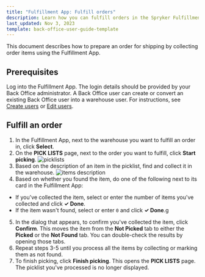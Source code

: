 ```yaml
---
title: "Fulfillment App: Fulfill orders"
description: Learn how you can fulfill orders in the Spryker Fulfillment App within your unified commerce store.
last_updated: Nov 3, 2023
template: back-office-user-guide-template
---
```


This document describes how to prepare an order for shipping by collecting order items using the Fulfillment App.

## Prerequisites

Log into the Fulfillment App. The login details should be provided by your Back Office administrator. A Back Office user can create or convert an existing Back Office user into a warehouse user. For instructions, see [Create users](/docs/pbc/all/user-management/202311.0/base-shop/manage-in-the-back-office/manage-users/create-users.html) or [Edit users](/docs/pbc/all/user-management/202311.0/base-shop/manage-in-the-back-office/manage-users/edit-users.html).


## Fulfill an order

1. In the Fulfillment App, next to the warehouse you want to fulfill an order in, click **Select**.
2. On the **PICK LISTS** page, next to the order you want to fulfill, click **Start picking**.
![picklists](https://spryker.s3.eu-central-1.amazonaws.com/docs/pbc/all/warehouse-management-system/unified-commerce/fulfillment-app-feature-overview.md/picklists.png)
3. Based on the description of an item in the picklist, find and collect it in the warehouse.
![items description](https://spryker.s3.eu-central-1.amazonaws.com/docs/pbc/all/warehouse-management-system/unified-commerce/fulfillment-app-fulfill-orders.md/fullfilment-app-item-description.jpg)
4. Based on whether you found the item, do one of the following next to its card in the Fulfillment App:
- If you've collected the item, select or enter the number of items you've collected and click **✓ Done**.
- If the item wasn't found, select or enter `0` and click **✓ Done**.g
5. In the dialog that appears, to confirm you've collected the item, click **Confirm**.
   This moves the item from the **Not Picked** tab to either the **Picked** or the **Not Found** tab. You can double-check the results by opening those tabs.
6. Repeat steps 3-5 until you process all the items by collecting or marking them as not found.
7. To finish picking, click **Finish picking**.
  This opens the **PICK LISTS** page. The picklist you've processed is no longer displayed.
